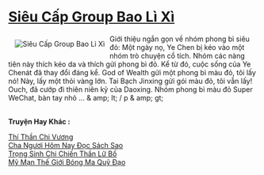 <a href="https://truyentiki.com/sieu-cap-group-bao-li-xi.33504/" title="Siêu Cấp Group Bao Lì Xì"><h1>Siêu Cấp Group Bao Lì Xì</h1></a><div style="display:table"><img align="right" style="float: left; padding: 10px;" src="https://truyentiki.com/a/img/str/src/sieu-cap-group-bao-li-xi-1591199558.jpg" alt="Siêu Cấp Group Bao Lì Xì">Giới thiệu ngắn gọn về nhóm phong bì siêu đỏ: Một ngày nọ, Ye Chen bị kéo vào một nhóm trò chuyện cổ tích. Nhóm các nàng tiên này thích kéo da và thích gửi phong bì đỏ. Kể từ đó, cuộc sống của Ye Chenát đã thay đổi đáng kể. God of Wealth gửi một phong bì màu đỏ, tôi lấy nó! Này, lấy một thỏi vàng lớn. Tai Bạch Jinxing gửi gói màu đỏ, tôi vẫn lấy! Ouch, đã cướp đi thiên niên kỷ của Daoxing. Nhóm phong bì màu đỏ Super WeChat, bàn tay nhỏ ... & amp; lt; / p & amp; gt;</div><p><br><b>Truyện Hay Khác :</b></p><a href="https://truyentiki.com/thi-than-chi-vuong.33503/" alt="Thí Thần Chi Vương">Thí Thần Chi Vương</a><br/><a href="https://truyentiki.wordpress.com/2020/06/08/cha-nguoi-hom-nay-doc-sach-sao/" alt="Cha Ngươi Hôm Nay Đọc Sách Sao">Cha Ngươi Hôm Nay Đọc Sách Sao</a><br/><a href="https://truyentiki.wordpress.com/2020/06/08/trong-sinh-chi-chien-than-lu-bo/" alt="Trọng Sinh Chi Chiến Thần Lữ Bố">Trọng Sinh Chi Chiến Thần Lữ Bố</a><br/><a href="https://github.com/nownovels/top500/tree/master/truyenhay/33656/" alt="Mỹ Mạn Thế Giới Bóng Ma Quỹ Đạo">Mỹ Mạn Thế Giới Bóng Ma Quỹ Đạo</a><br/>